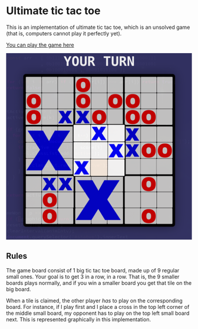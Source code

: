 # Ultimate tic tac toe

This is an implementation of ultimate tic tac toe, which is an unsolved game (that is, computers cannot play it perfectly yet).

[You can play the game here](https://blackcapcoder.github.io/ultimate-tic-tac-toe/index.html)

![](screenshot.png)

## Rules

The game board consist of 1 big tic tac toe board, made up of 9 regular small ones. Your goal is to get 3 in a row, in a row. That is, the 9 smaller boards plays normally, and if you win a smaller board you get that tile on the big board.

When a tile is claimed, the other player *has* to play on the corresponding board. For instance, if I play first and I place a cross in the top left corner of the middle small board, my opponent has to play on the top left small board next. This is represented graphically in this implementation.

